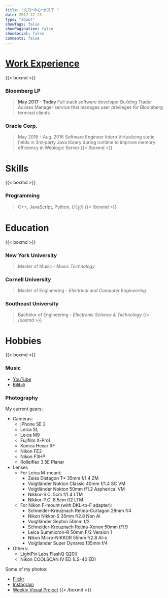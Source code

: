 ```yaml
---
title: "文刀•今心•水又干 "
date: 2017-12-23
type: "about"
showTags: false
showPagination: false
showSocial: false
comments: false
---
```


# [Work Experience](https://drive.google.com/file/d/1uNEZZE2rUJP2sUzg5x-zMvOvMyvzuAhY/view?usp=sharing)

{{< boxmd >}}
### Bloomberg LP 
>**May 2017 - Today** 
Full stack software developer
Building Trader Access Manager service that manages user privileges for Bloomberg terminal clients

### Oracle Corp.
>May 2016 - Aug. 2016
Software Engineer Intern
Virtualizing static fields in 3rd-party Java library during runtime to improve memory efficiency in Weblogic Server
{{< /boxmd >}}

# Skills

{{< boxmd >}}
### Programming
> C++, JavaScript, Python, <span class='texthtml' style="font-family: 'CMU Serif', cmr10, LMRoman10-Regular, 'Latin Modern Math', 'Nimbus Roman No9 L', 'Times New Roman', Times, serif;">L<span style="text-transform: uppercase; font-size: 0.75em; vertical-align: 0.25em; margin-left: -0.36em; margin-right: -0.15em; line-height: 1ex;">a</span>T<span style="text-transform: uppercase; vertical-align: -0.5ex; margin-left: -0.1667em; margin-right: -0.125em; line-height: 1ex;">e</span>X</span>
{{< /boxmd >}}

# Education

{{< boxmd >}}
### New York University
>Master of Music - _Music Technology_

### Cornell University
>Master of Engineering - _Electrical and Computer Engineering_

### Southeast University
>Bachelor of Engineering - _Electronic Science & Technology_
{{< /boxmd >}}

# Hobbies

{{< boxmd >}}

### Music

* [YouTube](https://www.youtube.com/user/daoxinzhishui/)
* [Bilibili](https://space.bilibili.com/2844586/)

### Photography

My current gears:

* Cameras: 
    * iPhone SE 2
    * Leica SL
    * Leica M9
    * Fujifilm X-Pro1
    * Konica Hexar RF
    * Nikon FE2
    * Nikon F3HP
    * Rolleiflex 3.5E Planar
* Lenses
    * For Leica M-mount:
        * Zeiss Distagon T* 35mm f/1.4 ZM
        * Voigtländer Nokton Classic 40mm f/1.4 SC VM
        * Voigtländer Nokton 50mm f/1.2 Aspherical VM
        * Nikkor-S.C. 5cm f/1.4 LTM
        * Nikkor-P.C. 8.5cm f/2 LTM
    * For Nikon F-mount (with DKL-to-F adapter):
        * Schneider-Kreuznach Retina-Curtagon 28mm f/4
        * Nikon Nikkor-S 35mm f/2.8 Non AI
        * Voigtländer Septon 50mm f/2
        * Schneider-Kreuznach Retina-Xenon 50mm f/1.9
        * Leica Summicron-R 50mm F/2 Version 1
        * Nikon Micro-NIKKOR 55mm f/2.8 AI-s
        * Voigtlander Super Dynarex 135mm f/4
* Others:
    * LightPix Labs FlashQ Q20II
    * Nikon COOLSCAN IV ED (LS-40 ED)

Some of my photos:

* [Flickr](https://www.flickr.com/photos/129774362@N07/)
* [Instagram](https://www.instagram.com/eznain/)
* [Weekly Visual Project](/en/gallery/)
{{< /boxmd >}}